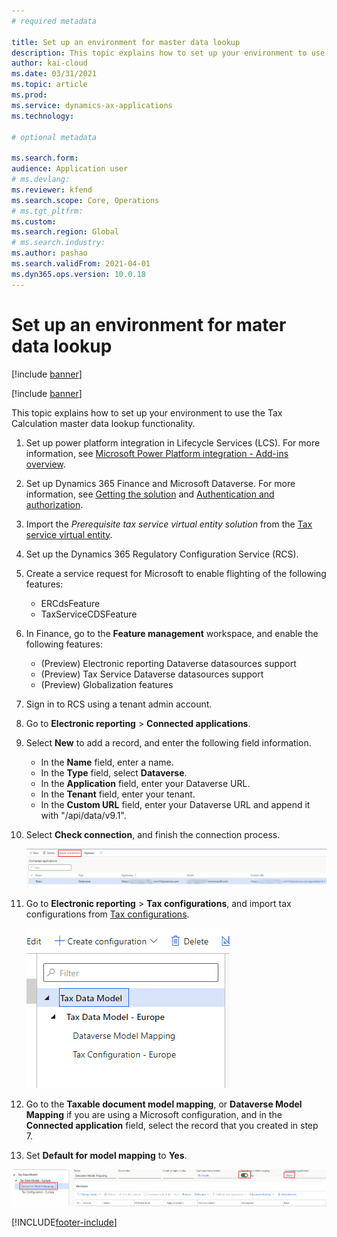```yaml
---
# required metadata

title: Set up an environment for master data lookup
description: This topic explains how to set up your environment to use the Tax Calculation master data lookup functionality.
author: kai-cloud
ms.date: 03/31/2021
ms.topic: article
ms.prod: 
ms.service: dynamics-ax-applications
ms.technology: 

# optional metadata

ms.search.form:
audience: Application user
# ms.devlang: 
ms.reviewer: kfend
ms.search.scope: Core, Operations
# ms.tgt_pltfrm: 
ms.custom: 
ms.search.region: Global
# ms.search.industry: 
ms.author: pashao
ms.search.validFrom: 2021-04-01
ms.dyn365.ops.version: 10.0.18
---
```


# Set up an environment for mater data lookup

[!include [banner](../includes/banner.md)]

[!include [banner](../includes/preview-banner.md)]

This topic explains how to set up your environment to use the Tax Calculation master data lookup functionality.

1. Set up power platform integration in Lifecycle Services (LCS). For more information, see [Microsoft Power Platform integration - Add-ins overview](../../fin-ops-core/dev-itpro/power-platform/add-ins-overview.md).
2. Set up Dynamics 365 Finance and Microsoft Dataverse. For more information, see [Getting the solution](../../fin-ops-core/dev-itpro/power-platform/admin-reference.md#getting-the-solution) and [Authentication and authorization](../../fin-ops-core/dev-itpro/power-platform/admin-reference.md#authentication-and-authorization).
3. Import the *Prerequisite tax service virtual entity solution* from the [Tax service virtual entity](https://go.microsoft.com/fwlink/?linkid=2158160).
4. Set up the Dynamics 365 Regulatory Configuration Service (RCS). 
5. Create a service request for Microsoft to enable flighting of the following features:

      - ERCdsFeature
      - TaxServiceCDSFeature

6. In Finance, go to the **Feature management** workspace, and enable the following features:

      - (Preview) Electronic reporting Dataverse datasources support
      - (Preview) Tax Service Dataverse datasources support
      - (Preview) Globalization features

5. Sign in to RCS using a tenant admin account.
6. Go to **Electronic reporting** > **Connected applications**. 
7. Select **New** to add a record, and enter the following field information. 

   - In the **Name** field, enter a name.
   - In the **Type** field, select **Dataverse**.
   - In the **Application** field, enter your Dataverse URL.
   - In the **Tenant** field, enter your tenant.
   - In the **Custom URL** field, enter your Dataverse URL and append it with "/api/data/v9.1".

8. Select **Check connection**, and finish the connection process. 

   [![Check connection button](./media/tax-service-setup-environment-for-mater-date-pic1.png)](./media/tax-service-setup-environment-for-mater-date-pic1.png)

9. Go to **Electronic reporting** > **Tax configurations**, and import tax configurations from [Tax configurations](https://go.microsoft.com/fwlink/?linkid=2158352).

   [![Tax configurations page, Tax data model tree](./media/tax-service-setup-environment-for-mater-date-pic2.png)](./media/tax-service-setup-environment-for-mater-date-pic2.png)

10. Go to the **Taxable document model mapping**, or **Dataverse Model Mapping** if you are using a Microsoft configuration, and in the **Connected application** field, select the record that you created in step 7.
11. Set **Default for model mapping** to **Yes**.

   [![Model mapping page](./media/tax-service-setup-environment-for-mater-date-pic3.png)](./media/tax-service-setup-environment-for-mater-date-pic3.png)


[!INCLUDE[footer-include](../../includes/footer-banner.md)]
